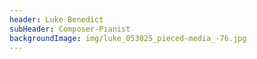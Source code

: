 ```yaml
---
header: Luke Benedict
subHeader: Composer-Pianist
backgroundImage: img/luke_053025_pieced-media_-76.jpg
---
```

